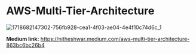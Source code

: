 # AWS-Multi-Tier-Architecture

![1718682147302-756fb928-cea1-4f03-ae04-4e4f10c74d6c_1](https://github.com/nitheshCR/AWS-Multi-Tier-Architecture/assets/49856409/a5dc142c-dfd7-4926-850d-b63215dd6426)

**Medium link:**
https://nitheshwar.medium.com/aws-multi-tier-architecture-863bc6bc26b4
